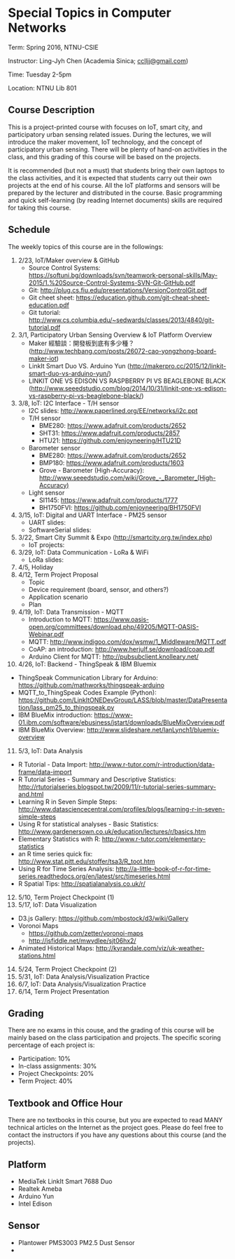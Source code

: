 # Special Topics in Computer Networks

Term: Spring 2016, NTNU-CSIE

Instructor: Ling-Jyh Chen (Academia Sinica; cclljj@gmail.com)

Time: Tuesday 2-5pm

Location: NTNU Lib 801

## Course Description

This is a project-printed course with focuses on IoT, smart city, and participatory urban sensing related issues. During the lectures, we will introduce the maker movement, IoT technology, and the concept of participatory urban sensing. There will be plenty of hand-on activities in the class, and this grading of this course will be based on the projects.

It is recommended (but not a must) that students bring their own laptops to the class activities, and it is expected that students carry out their own projects at the end of his course. All the IoT platforms and sensors will be prepared by the lecturer and distributed in the course. Basic programming and quick self-learning (by reading Internet documents) skills are required for taking this course.

## Schedule

The weekly topics of this course are in the followings:

1. 2/23, IoT/Maker overview & GitHub
   - Source Control Systems: https://softuni.bg/downloads/svn/teamwork-personal-skills/May-2015/1.%20Source-Control-Systems-SVN-Git-GitHub.pdf
   - Git: http://plug.cs.fiu.edu/presentations/VersionControlGit.pdf
   - Git cheet sheet: https://education.github.com/git-cheat-sheet-education.pdf
   - Git tutorial: http://www.cs.columbia.edu/~sedwards/classes/2013/4840/git-tutorial.pdf
2. 3/1, Participatory Urban Sensing Overview & IoT Platform Overview
   - Maker 經驗談：開發板到底有多少種？(http://www.techbang.com/posts/26072-cao-yongzhong-board-maker-iot)
   - LinkIt Smart Duo VS. Arduino Yun (http://makerpro.cc/2015/12/linkit-smart-duo-vs-arduino-yun/)
   - LINKIT ONE VS EDISON VS RASPBERRY PI VS BEAGLEBONE BLACK (http://www.seeedstudio.com/blog/2014/10/31/linkit-one-vs-edison-vs-raspberry-pi-vs-beaglebone-black/)
3. 3/8, IoT: I2C Interface - T/H sensor 
   - I2C slides: http://www.paperlined.org/EE/networks/i2c.ppt
   - T/H sensor
      - BME280: https://www.adafruit.com/products/2652
      - SHT31: https://www.adafruit.com/products/2857
      - HTU21: https://github.com/enjoyneering/HTU21D
   - Barometer sensor
      - BME280: https://www.adafruit.com/products/2652
      - BMP180: https://www.adafruit.com/products/1603
      - Grove - Barometer (High-Accuracy): http://www.seeedstudio.com/wiki/Grove_-_Barometer_(High-Accuracy)
   - Light sensor
      - SI1145: https://www.adafruit.com/products/1777
      - BH1750FVI: https://github.com/enjoyneering/BH1750FVI
4. 3/15, IoT: Digital and UART Interface - PM25 sensor
   - UART slides:
   - SoftwareSerial slides:
5. 3/22, Smart City Summit & Expo (http://smartcity.org.tw/index.php)
   - IoT projects:
6. 3/29, IoT: Data Communication - LoRa & WiFi
   - LoRa slides:
7. 4/5, Holiday
8. 4/12, Term Project Proposal
   - Topic
   - Device requirement (board, sensor, and others?)
   - Application scenario
   - Plan
9. 4/19, IoT: Data Transmission - MQTT
   - Introduction to MQTT: https://www.oasis-open.org/committees/download.php/49205/MQTT-OASIS-Webinar.pdf
   - MQTT: http://www.indigoo.com/dox/wsmw/1_Middleware/MQTT.pdf
   - CoAP: an introduction:  http://www.herjulf.se/download/coap.pdf
   - Arduino Client for MQTT: http://pubsubclient.knolleary.net/
10. 4/26, IoT: Backend - ThingSpeak & IBM Bluemix 
   - ThingSpeak Communication Library for Arduino: https://github.com/mathworks/thingspeak-arduino
   - MQTT_to_ThingSpeak Codes Example (Python): https://github.com/LinkItONEDevGroup/LASS/blob/master/DataPresentation/lass_pm25_to_thingspeak.py
   - IBM BlueMix introduction: https://www-01.ibm.com/software/ebusiness/jstart/downloads/BlueMixOverview.pdf
   - IBM BlueMix Overview: http://www.slideshare.net/IanLynch1/bluemix-overview
11. 5/3, IoT: Data Analysis
   - R Tutorial - Data Import: http://www.r-tutor.com/r-introduction/data-frame/data-import
   - R Tutorial Series - Summary and Descriptive Statistics: http://rtutorialseries.blogspot.tw/2009/11/r-tutorial-series-summary-and.html
   - Learning R in Seven Simple Steps: http://www.datasciencecentral.com/profiles/blogs/learning-r-in-seven-simple-steps
   - Using R for statistical analyses - Basic Statistics: http://www.gardenersown.co.uk/education/lectures/r/basics.htm
   - Elementary Statistics with R: http://www.r-tutor.com/elementary-statistics
   - an R time series quick fix: http://www.stat.pitt.edu/stoffer/tsa3/R_toot.htm
   - Using R for Time Series Analysis: http://a-little-book-of-r-for-time-series.readthedocs.org/en/latest/src/timeseries.html
   - R Spatial Tips: http://spatialanalysis.co.uk/r/
12. 5/10, Term Project Checkpoint (1)
13. 5/17, IoT: Data Visualization
   - D3.js Gallery: https://github.com/mbostock/d3/wiki/Gallery
   - Voronoi Maps
     - https://github.com/zetter/voronoi-maps
     - http://jsfiddle.net/mwvdlee/sjt06hx2/
   - Animated Historical Maps: http://kyrandale.com/viz/uk-weather-stations.html
14. 5/24, Term Project Checkpoint (2)
15. 5/31, IoT: Data Analysis/Visualization Practice
16. 6/7, IoT: Data Analysis/Visualization Practice
17. 6/14, Term Project Presentation

## Grading

There are no exams in this couse, and the grading of this course will be mainly based on the class participation and projects. The specific scoring percentage of each project is:

- Participation: 10%
- In-class assignments: 30%
- Project Checkpoints: 20%
- Term Project: 40%

## Textbook and Office Hour

There are no textbooks in this course, but you are expected to read MANY technical articles on the Internet as the project goes. Please do feel free to contact the instructors if you have any questions about this course (and the projects).

## Platform
 - MediaTek LinkIt Smart 7688 Duo
 - Realtek Ameba
 - Arduino Yun
 - Intel Edison

## Sensor
 - Plantower PMS3003 PM2.5 Dust Sensor
 - 
